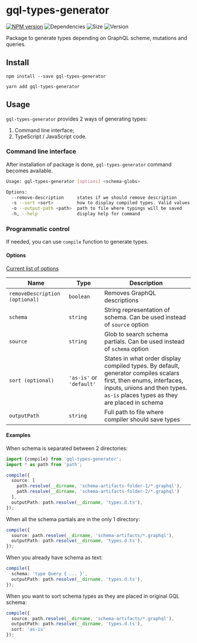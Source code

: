 gql-types-generator
===

[![NPM version][npm-image]][npm-url]
![Dependencies][deps-image]
![Size][size-image]
![Version][version-image]

[deps-image]: https://img.shields.io/david/wolframdeus/gql-types-generator
[npm-image]: https://img.shields.io/npm/dm/gql-types-generator
[npm-url]: https://www.npmjs.com/package/gql-types-generator
[size-image]: https://img.shields.io/bundlephobia/minzip/gql-types-generator
[version-image]: https://img.shields.io/npm/v/gql-types-generator

Package to generate types depending on GraphQL scheme, mutations and queries.

## Install
```
npm install --save gql-types-generator
```
```
yarn add gql-types-generator
```

## Usage
`gql-types-generator` provides 2 ways of generating types:
1. Command line interface;
2. TypeScript / JavaScript code.

### Command line interface
After installation of package is done, `gql-types-generator` command
becomes available.

```bash
Usage: gql-types-generator [options] <schema-globs>

Options:
  --remove-description     states if we should remove description
  -s --sort <sort>         how to display compiled types. Valid values are "as-is" and "default". By default, generator compiles scalars first, then enums, interfaces, inputs, unions and then types. "as-is" places types as they are placed in schema
  -o --output-path <path>  path to file where typings will be saved
  -h, --help               display help for command
```

### Programmatic control
If needed, you can use `compile` function to generate types.

#### Options

[Current list of options](https://github.com/wolframdeus/gql-types-generator/blob/master/src/types.ts#L29)

| Name | Type | Description |
| --- | --- | --- |
| `removeDescription (optional)` | `boolean` | Removes GraphQL descriptions |
| `schema` | `string` | String representation of schema. Can be used instead of `source` option |
| `source` | `string` | Glob to search schema partials. Can be used instead of `schema` option |
| `sort (optional)` | `'as-is'` or `'default'` | States in what order display compiled types. By default, generator compiles scalars first, then enums, interfaces, inputs, unions and then types. `as-is` places types as they are placed in schema |
| `outputPath` | `string` | Full path to file where compiler should save types |


#### Examples
When schema is separated between 2 directories:

```typescript
import {compile} from 'gql-types-generator';
import * as path from 'path';

compile({
  source: [
    path.resolve(__dirname, 'schema-artifacts-folder-1/*.graphql'),
    path.resolve(__dirname, 'schema-artifacts-folder-2/*.graphql')
  ],
  outputPath: path.resolve(__dirname, 'types.d.ts'),
});
```

When all the schema partials are in the only 1 directory:
```typescript
compile({
  source: path.resolve(__dirname, 'schema-artifacts/*.graphql'),
  outputPath: path.resolve(__dirname, 'types.d.ts'),
});
```

When you already have schema as text:

```typescript
compile({ 
  schema: 'type Query { ... }',
  outputPath: path.resolve(__dirname, 'types.d.ts'),
});
``` 

When you want to sort schema types as they are placed in original GQL schema:
```typescript
compile({
  source: path.resolve(__dirname, 'schema-artifacts/*.graphql'),
  outputPath: path.resolve(__dirname, 'types.d.ts'),
  sort: 'as-is'
});
```
